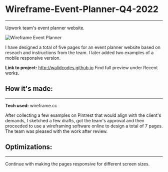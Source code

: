 # Wireframe-Event-Planner-Q4-2022
---
Upwork team's event planner website.

![Wireframe Event Planner](https://github.com/walidcodes/Wireframe-Event-Planner-Q4-2022/assets/49271416/d876639a-a798-4361-a9d5-4b11017f6e05)

I have designed a total of five pages for an event planner website based on reseach and instructions from the team. I later added two examples of a mobile responsive version. 

**Link to project:** http://walidcodes.github.io
Find full preview under Recent works.

## How it's made:
---

**Tech used:** wireframe.cc

After collecting a few examples on Pintrest that would align with the client's demands, I sketched a few drafts, got the team's approval and then proceeded to use a wireframing software online to design a total of 7 pages. The team was pleased with the work after review.

## Optimizations:
---

Continue with making the pages responsive for different screen sizes.
